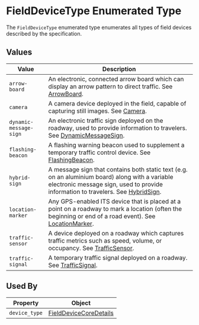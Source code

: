 # FieldDeviceType Enumerated Type
The `FieldDeviceType` enumerated type enumerates all types of field devices described by the specification.

## Values
Value | Description
--- | ---
`arrow-board` | An electronic, connected arrow board which can display an arrow pattern to direct traffic. See [ArrowBoard](/spec-content/objects/ArrowBoard.md).
`camera` | A camera device deployed in the field, capable of capturing still images. See [Camera](/spec-content/objects/Camera.md).
`dynamic-message-sign` | An electronic traffic sign deployed on the roadway, used to provide information to travelers. See [DynamicMessageSign](/spec-content/objects/DynamicMessageSign.md).
`flashing-beacon` | A flashing warning beacon used to supplement a temporary traffic control device. See [FlashingBeacon](/spec-content/objects/FlashingBeacon.md).
`hybrid-sign` | A message sign that contains both static text (e.g. on an aluminium board) along with a variable electronic message sign, used to provide information to travelers. See [HybridSign](/spec-content/objects/HybridSign.md).
`location-marker` | Any GPS-enabled ITS device that is placed at a point on a roadway to mark a location (often the beginning or end of a road event). See [LocationMarker](/spec-content/objects/LocationMarker.md).
`traffic-sensor` | A device deployed on a roadway which captures traffic metrics such as speed, volume, or occupancy. See [TrafficSensor](/spec-content/objects/TrafficSensor.md).
`traffic-signal` | A temporary traffic signal deployed on a roadway. See [TrafficSignal](/spec-content/objects/TrafficSignal.md).

## Used By
Property | Object
--- | ---
`device_type` | [FieldDeviceCoreDetails](/spec-content/objects/FieldDeviceCoreDetails.md)